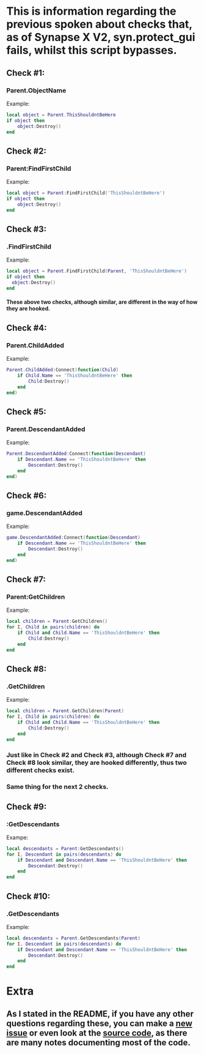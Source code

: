 # This is information regarding the previous spoken about checks that, as of Synapse X V2, syn.protect_gui fails, whilst this script bypasses.

## Check \#1:
### Parent.ObjectName
Example:
```lua
local object = Parent.ThisShouldntBeHere
if object then
    object:Destroy()
end
```
## Check \#2:
### Parent:FindFirstChild
Example:
```lua
local object = Parent:FindFirstChild('ThisShouldntBeHere')
if object then
    object:Destroy()
end
```
## Check \#3:
### .FindFirstChild
Example:
```lua 
local object = Parent.FindFirstChild(Parent, 'ThisShouldntBeHere')
if object then
  object:Destroy()
end
```
#### These above two checks, although similar, are different in the way of how they are hooked. <!--<br></br>Check \#2 is hooked through the game's metamethod, whilst Check \#3 is hooked through the Parent.FindFirstChild function. <br></br> The detection used in Check \#3 is quite common as saving the game or another object's function to a variable and then calling that function with the first argument of the actual object (in this case the parent) is common as doing this allows you to not need to use the : operator getting the desired function every time and instead just use the saved function (that wouldn't change in the first place, meaning you would not need to get the desired every time) which can pose as a performance boost.-->

## Check \#4:
### Parent.ChildAdded
Example:
```lua
Parent.ChildAdded:Connect(function(Child)
    if Child.Name == 'ThisShouldntBeHere' then
        Child:Destroy()
    end
end)
```
## Check \#5:
### Parent.DescendantAdded
Example:
```lua
Parent.DescendantAdded:Connect(function(Descendant)
    if Descendant.Name == 'ThisShouldntBeHere' then
        Descendant:Destroy()
    end
end)
```
## Check \#6:
### game.DescendantAdded
Example:
```lua
game.DescendantAdded:Connect(function(Descendant)
    if Descendant.Name == 'ThisShouldntBeHere' then
        Descendant:Destroy()
    end
end)
```
## Check \#7:
### Parent:GetChildren
Example:
```lua
local children = Parent:GetChildren()
for I, Child in pairs(children) do
    if Child and Child.Name == 'ThisShouldntBeHere' then
        Child:Destroy()
    end
end
```
## Check \#8:
### .GetChildren
Example:
```lua
local children = Parent.GetChildren(Parent)
for I, Child in pairs(children) do
    if Child and Child.Name == 'ThisShouldntBeHere' then
        Child:Destroy()
    end
end
```
### Just like in Check \#2 and Check \#3, although Check \#7 and Check \#8 look similar, they are hooked differently, thus two different checks exist.
### Same thing for the next 2 checks.

## Check \#9:
### :GetDescendants
Exampe:
```lua
local descendants = Parent:GetDescendants()
for I, Descendant in pairs(descendants) do
    if Descendant and Descendant.Name == 'ThisShouldntBeHere' then
        Descendant:Destroy()
    end
end
```
## Check \#10:
### .GetDescendants
Example:
```lua
local descendants = Parent.GetDescendants(Parent)
for I, Descendant in pairs(descendants) do
    if Descendant and Descendant.Name == 'ThisShouldntBeHere' then
        Descendant:Destroy()
    end
end
```

# Extra
## As I stated in the README, if you have any other questions regarding these, you can make a [new issue](https://github.com/TechHog8984/Hide-Instance/issues/new) or even look at the [source code](/script/HideObject.lua), as there are many notes documenting most of the code.
